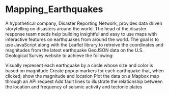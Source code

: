 # Mapping_Earthquakes

A hypothetical company, Disaster Reporting Network, provides data driven storytelling on disasters around the world. The head of the disaster response team needs help building insightful and easy to use maps with interactive features on earthquakes from around the world. The goal is to use JavaScript along with the Leaflet library to retreive the coordinates and magnitudes from the latest earthquake GeoJSON data on the U.S. Geological Survey website to achieve the following:

Visually represent each earthquake by a circle whose size and color is based on magnitude
Create popup markers for each earthquake that, when clicked, show the magnitude and location
Plot the data on a Mapbox map through an API request
Add fault lines to illustrate the relationship between the location and frequency of seismic activity and tectonic plates
